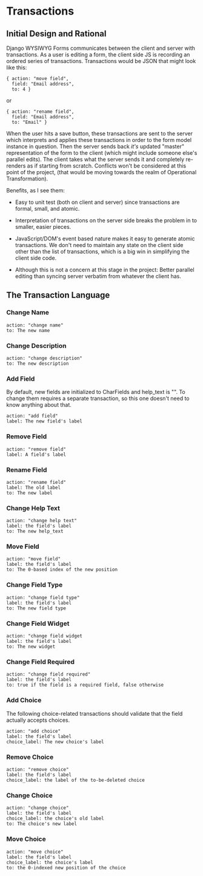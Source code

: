 # Transactions

## Initial Design and Rational

Django WYSIWYG Forms communicates between the client and server with
transactions. As a user is editing a form, the client side JS is recording an
ordered series of transactions. Transactions would be JSON that might look like
this:

    { action: "move field",
      field: "Email address",
      to: 4 }

or

    { action: "rename field",
      field: "Email address",
      to: "Email" }

When the user hits a save button, these transactions are sent to the server
which interprets and applies these transactions in order to the form model
instance in question. Then the server sends back *it's* updated "master"
representation of the form to the client (which might include someone else's
parallel edits). The client takes what the server sends it and completely
re-renders as if starting from scratch. Conflicts won't be considered at this
point of the project, (that would be moving towards the realm of Operational Transformation).

Benefits, as I see them:

 * Easy to unit test (both on client and server) since transactions are formal,
   small, and atomic.

 * Interpretation of transactions on the server side breaks the problem in to
   smaller, easier pieces.

 * JavaScript/DOM's event based nature makes it easy to generate atomic
   transactions. We don't need to maintain any state on the client side other
   than the list of transactions, which is a big win in simplifying the client
   side code.

 * Although this is not a concern at this stage in the project: Better parallel
   editing than syncing server verbatim from whatever the client has.

## The Transaction Language

### Change Name

    action: "change name"
    to: The new name

### Change Description

    action: "change description"
    to: The new description

### Add Field

By default, new fields are initialized to CharFields and help_text is "". To
change them requires a separate transaction, so this one doesn't need to know
anything about that.

    action: "add field"
    label: The new field's label

### Remove Field

    action: "remove field"
    label: A field's label

### Rename Field

    action: "rename field"
    label: The old label
    to: The new label

### Change Help Text

    action: "change help text"
    label: the field's label
    to: The new help_text

### Move Field

    action: "move field"
    label: the field's label
    to: The 0-based index of the new position

### Change Field Type

    action: "change field type"
    label: the field's label
    to: The new field type

### Change Field Widget

    action: "change field widget
    label: the field's label
    to: The new widget

### Change Field Required

    action: "change field required"
    label: the field's label
    to: true if the field is a required field, false otherwise

### Add Choice

The following choice-related transactions should validate that the field
actually accepts choices.

    action: "add choice"
    label: the field's label
    choice_label: The new choice's label

### Remove Choice

    action: "remove choice"
    label: the field's label
    choice_label: the label of the to-be-deleted choice

### Change Choice

    action: "change choice"
    label: the field's label
    choice_label: the choice's old label
    to: The choice's new label

### Move Choice

    action: "move choice"
    label: the field's label
    choice_label: the choice's label
    to: the 0-indexed new position of the choice
